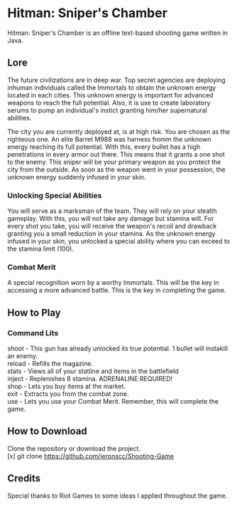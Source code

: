 # Hitman: Sniper's Chamber

Hitman: Sniper's Chamber is an offline text-based shooting game written in Java.

## Lore

The future civilizations are in deep war. Top secret agencies are deploying inhuman individuals
called the Immortals to obtain the unknown energy located in each cities. This unknown energy is
important for advanced weapons to reach the full potential. Also, it is use to create laboratory
serums to pump an individual's instict granting him/her supernatural abilities.

The city you are currently deployed at, is at high risk. You are chosen as the righteous one. An
elite Barret M988 was harness fromm the unknown energy reaching its full potential. With this, 
every bullet has a high penetrations in every armor out there. This means that it grants a one
shot to the enemy. This sniper will be your primary weapon as you protect the city from the outside.
As soon as the weapon went in your possession, the unknown energy suddenly infused in your skin. 

### Unlocking Special Abilities

You will serve as a marksman of the team. They will rely on your stealth gameplay. With this, you
will not take any damage but stamina will. For every shot you take, you will receive the weapon's 
recoil and drawback granting you a small reduction in your stamina. As the unknown energy infused
in your skin, you unlocked a special ability where you can exceed to the stamina limit (100). 

### Combat Merit

A special recognition worn by a worthy Immortals. This will be the key in accessing a more advanced
battle. This is the key in completing the game.

## How to Play

### Command Lits

shoot - This gun has already unlocked its true potential. 1 bullet will instakill an enemy. <br />
reload - Refills the magazine. <br />
stats - Views all of your statline and items in the battlefield <br />
inject - Replenishes 8 stamina. ADRENALINE REQUIRED! <br />
shop - Lets you buy items at the market. <br />
exit - Extracts you from the combat zone. <br /> 
use - Lets you use your Combat Merit. Remember, this will complete the game. <br />

## How to Download

Clone the repository or download the project. <br />
[x] git clone https://github.com/jeronscc/Shooting-Game

## Credits

Special thanks to Riot Games to some ideas I applied throughout the game.


